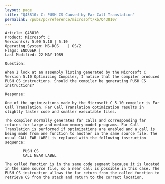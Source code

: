```yaml
---
layout: page
title: "Q43810: C: PUSH CS Caused by Far Call Translation"
permalink: /pubs/pc/reference/microsoft/kb/Q43810/
---
```


	Article: Q43810
	Product: Microsoft C
	Version(s): 5.00 5.10 | 5.10
	Operating System: MS-DOS    | OS/2
	Flags: ENDUSER |
	Last Modified: 22-MAY-1989
	
	Question:
	
	When I look at an assembly listing generated by the Microsoft C
	Version 5.10 Optimizing Compiler, I notice that the compiler produced
	PUSH CS instructions. Should the compiler be generating PUSH CS
	instructions?
	
	Response:
	
	One of the optimizations made by the Microsoft C 5.10 compiler is Far
	Call Translation. Far Call Translation optimization results in
	slightly faster code and smaller executable files.
	
	The compiler normally generates far calls and corresponding far
	returns for large and medium-memory-model programs. Far Call
	Translation is performed if optimizations are enabled and a call is
	being made from one function to another in the same source file. The
	usual CALL FAR LABEL is replaced with the following instruction
	sequence:
	
	        PUSH CS
	        CALL NEAR LABEL
	
	The called function is in the same code segment because it is located
	in the same source file, so a near call is possible in this case. The
	PUSH CS instruction allows the far return from the called function to
	retrieve CS from the stack and return to the correct location.
